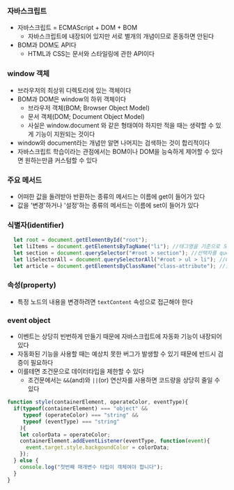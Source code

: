 ### 자바스크립트
- 자바스크립트 = ECMAScript + DOM + BOM
    - 자바스크립트에 내장되어 있지만 서로 별개의 개념이므로 혼동하면 안된다
- BOM과 DOM도 API다
    - HTML과 CSS는 문서와 스타일링에 관한 API이다

### window 객체
- 브라우저의 최상위 디렉토리에 있는 객체이다
- BOM과 DOM은 window의 하위 객체이다
    - 브라우저 객체(BOM; Browser Object Model)
    - 문서 객체(DOM; Document Object Model)
    - 사실은 window.document 와 같은 형태여야 하지만 적을 때는 생략할 수 있게 기능이 지원되는 것이다
- window와 document라는 개념만 알면 나머지는 검색하는 것이 합리적이다
- 자바스크립트 학습이라는 관점에서는 BOM이나 DOM을 능숙하게 제어할 수 있다면 원하는만큼 커스텀할 수 있다

### 주요 메서드
- 어떠한 값을 돌려받아 반환하는 종류의 메서드는 이름에 get이 들어가 있다
- 값을 '변경'하거나 '설정'하는 종류의 메서드는 이름에 set이 들어가 있다

### 식별자(identifier)
```javascript
  let root = document.getElementById("root");
  let liItems = document.getElementsByTagName("li"); //태그명을 기준으로 모두 수집하여 배열로 반환
  let section = document.querySelector("#root > section"); //선택자를 query한다 -> CSS 선택자로 노드에 접근
  let liSelectorAll = document.querySelectorAll("#root > ul > li"); //CSS 선택자로 노드에 접근하여 조건에 부합하는 모든 노드를 반환
  let article = document.getElementsByClassName("class-attribute"); //클래스를 기준으로 모두 수집하여 배열로 반환
```

### 속성(property)
- 특정 노드의 내용을 변경하려면 `textContent` 속성으로 접근해야 한다

### event object
- 이벤트는 상당히 빈번하게 만들기 때문에 자바스크립트에 자동화 기능이 내장되어 있다
- 자동화된 기능을 사용할 때는 예상치 못한 버그가 발생할 수 있기 때문에 반드시 검증이 필요하다
- 이를테면 조건문으로 데이터타입을 제한할 수 있다
  - 조건문에서는 `&&`(and)와 `||`(or) 연산자를 사용하면 코드량을 상당히 줄일 수 있다
```javascript
function style(containerElement, operateColor, eventType){
  if(typeof(containerElement) === "object" && 
     typeof (operateColor) === "string" &&
     typeof (eventType) === "string"
    ){
    let colorData = operateColor;
    containerElement.addEventListener(eventType, function(event){
      event.target.style.backgoundColor = colorData;
    });
  } else {
    console.log("첫번째 매개변수 타입이 객체여야 합니다");
  }
}
```

